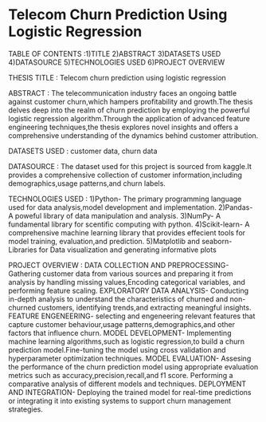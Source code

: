 # Telecom Churn Prediction Using Logistic Regression
TABLE OF CONTENTS :1)TITLE
                   2)ABSTRACT
                   3)DATASETS USED
                   4)DATASOURCE
                   5)TECHNOLOGIES USED
                   6)PROJECT OVERVIEW
                   

THESIS TITLE : Telecom churn prediction using logistic regression


ABSTRACT : The telecommunication industry faces an ongoing battle against customer churn,which hampers profitability and growth.The thesis delves deep 
             into the realm of churn prediction by employing the powerful logistic regression algorithm.Through the application of advanced feature engineering
             techniques,the thesis explores novel insights and offers a comprehensive understanding of the dynamics behind customer attribution.
             
             
DATASETS USED : customer data, churn data


DATASOURCE : The dataset used for this project is sourced from kaggle.It provides a comprehensive collection of customer information,including demographics,usage
             patterns,and churn labels.
             
             
             
TECHNOLOGIES USED : 1)Python- The primary programming language
                    used for data analysis,model development and
                    implementation.
                    2)Pandas- A poweful library of data manipulation
                    and analysis.
                    3)NumPy- A fundamental library for scentific 
                    computing with python.
                    4)Scikit-learn- A comprehensive machine learning
                    library that provides effecient tools for model training,
                    evaluation,and prediction.
                    5)Matplotlib and seaborn- Libraries for Data visualization and 
                    generating informative plots
                    
                    
                    
 PROJECT OVERVIEW : DATA COLLECTION AND PREPROCESSING-
                    Gathering customer data from various sources and preparing it from analysis by handling missing values,Encoding categorical variables,
                    and performing feature scaling.
                    EXPLORATORY DATA ANALYSIS-
                    Conducting in-depth analysis to understand the characteristics of churned and non-churned customers, identifying trends,and extracting
                    meaningful insights.
                    FEATURE ENGENEERING-
                    selecting and engeneering relevant features that capture customer behaviour,usage patterns,demographics,and other factors that influence
                    churn.
                    MODEL DEVELOPMENT-
                    Implementing machine learning algorithms,such as logistic regression,to build a churn prediction model.Fine-tuning the model using cross 
                    validation and hyperparameter optimization techniques.
                    MODEL EVALUATION-
                    Assesing the performance of the churn prediction model using appropriate evaluation metrics such as accuracy,precision,recall,and f1 score.
                    Performing a comparative analysis of different models and techniques.
                    DEPLOYMENT AND INTEGRATION-
                    Deploying the trained model for real-time predictions or integrating it into existing systems to support churn management strategies. 
                    
                    
                    
                    
                   
                    
             
       
                     


